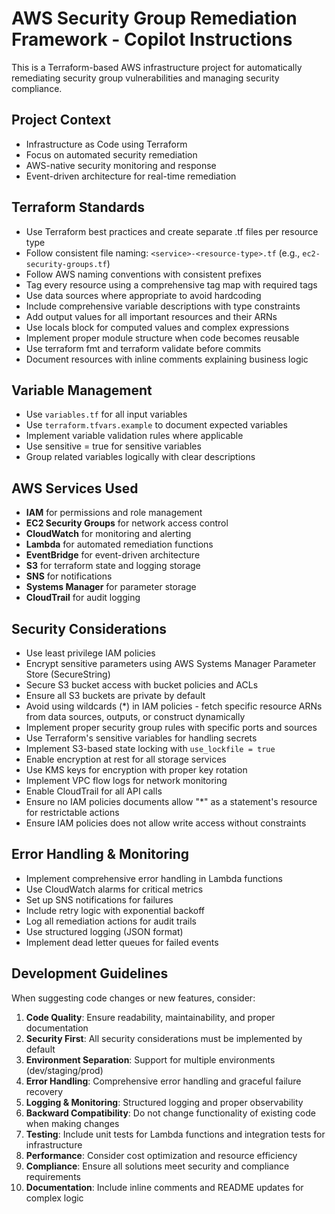 <!-- Use this file to provide workspace-specific custom instructions to Copilot. For more details, visit https://code.visualstudio.com/docs/copilot/copilot-customization#_use-a-githubcopilotinstructionsmd-file -->

# AWS Security Group Remediation Framework - Copilot Instructions

This is a Terraform-based AWS infrastructure project for automatically remediating security group vulnerabilities and managing security compliance.

## Project Context
- Infrastructure as Code using Terraform
- Focus on automated security remediation
- AWS-native security monitoring and response
- Event-driven architecture for real-time remediation


## Terraform Standards
- Use Terraform best practices and create separate .tf files per resource type
- Follow consistent file naming: `<service>-<resource-type>.tf` (e.g., `ec2-security-groups.tf`)
- Follow AWS naming conventions with consistent prefixes
- Tag every resource using a comprehensive tag map with required tags
- Use data sources where appropriate to avoid hardcoding
- Include comprehensive variable descriptions with type constraints
- Add output values for all important resources and their ARNs
- Use locals block for computed values and complex expressions
- Implement proper module structure when code becomes reusable
- Use terraform fmt and terraform validate before commits
- Document resources with inline comments explaining business logic

## Variable Management
- Use `variables.tf` for all input variables
- Use `terraform.tfvars.example` to document expected variables
- Implement variable validation rules where applicable
- Use sensitive = true for sensitive variables
- Group related variables logically with clear descriptions

## AWS Services Used
- **IAM** for permissions and role management
- **EC2 Security Groups** for network access control
- **CloudWatch** for monitoring and alerting
- **Lambda** for automated remediation functions
- **EventBridge** for event-driven architecture
- **S3** for terraform state and logging storage
- **SNS** for notifications
- **Systems Manager** for parameter storage
- **CloudTrail** for audit logging

## Security Considerations
- Use least privilege IAM policies
- Encrypt sensitive parameters using AWS Systems Manager Parameter Store (SecureString)
- Secure S3 bucket access with bucket policies and ACLs
- Ensure all S3 buckets are private by default
- Avoid using wildcards (*) in IAM policies - fetch specific resource ARNs from data sources, outputs, or construct dynamically
- Implement proper security group rules with specific ports and sources
- Use Terraform's sensitive variables for handling secrets
- Implement S3-based state locking with `use_lockfile = true`
- Enable encryption at rest for all storage services
- Use KMS keys for encryption with proper key rotation
- Implement VPC flow logs for network monitoring
- Enable CloudTrail for all API calls
- Ensure no IAM policies documents allow "*" as a statement's resource for restrictable actions
- Ensure IAM policies does not allow write access without constraints


## Error Handling & Monitoring
- Implement comprehensive error handling in Lambda functions
- Use CloudWatch alarms for critical metrics
- Set up SNS notifications for failures
- Include retry logic with exponential backoff
- Log all remediation actions for audit trails
- Use structured logging (JSON format)
- Implement dead letter queues for failed events


## Development Guidelines
When suggesting code changes or new features, consider:
1. **Code Quality**: Ensure readability, maintainability, and proper documentation
2. **Security First**: All security considerations must be implemented by default
3. **Environment Separation**: Support for multiple environments (dev/staging/prod)
4. **Error Handling**: Comprehensive error handling and graceful failure recovery
5. **Logging & Monitoring**: Structured logging and proper observability
6. **Backward Compatibility**: Do not change functionality of existing code when making changes
7. **Testing**: Include unit tests for Lambda functions and integration tests for infrastructure
8. **Performance**: Consider cost optimization and resource efficiency
9. **Compliance**: Ensure all solutions meet security and compliance requirements
10. **Documentation**: Include inline comments and README updates for complex logic
 